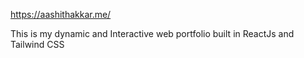 https://aashithakkar.me/

This is my dynamic and Interactive web portfolio built in ReactJs and Tailwind CSS

